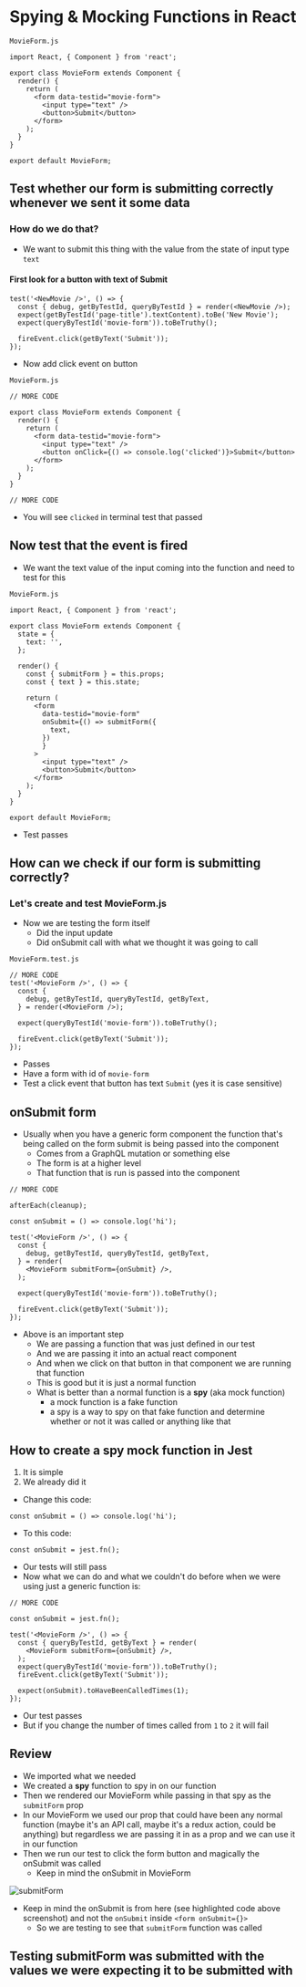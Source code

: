 # Spying & Mocking Functions in React
`MovieForm.js`

```
import React, { Component } from 'react';

export class MovieForm extends Component {
  render() {
    return (
      <form data-testid="movie-form">
        <input type="text" />
        <button>Submit</button>
      </form>
    );
  }
}

export default MovieForm;
```

## Test whether our form is submitting correctly whenever we sent it some data
### How do we do that?
* We want to submit this thing with the value from the state of input type `text`

#### First look for a button with text of Submit
```
test('<NewMovie />', () => {
  const { debug, getByTestId, queryByTestId } = render(<NewMovie />);
  expect(getByTestId('page-title').textContent).toBe('New Movie');
  expect(queryByTestId('movie-form')).toBeTruthy();

  fireEvent.click(getByText('Submit'));
});
```

* Now add click event on button

`MovieForm.js`

```
// MORE CODE

export class MovieForm extends Component {
  render() {
    return (
      <form data-testid="movie-form">
        <input type="text" />
        <button onClick={() => console.log('clicked')}>Submit</button>
      </form>
    );
  }
}

// MORE CODE
```

* You will see `clicked` in terminal test that passed

## Now test that the event is fired
* We want the text value of the input coming into the function and need to test for this

`MovieForm.js`

```
import React, { Component } from 'react';

export class MovieForm extends Component {
  state = {
    text: '',
  };

  render() {
    const { submitForm } = this.props;
    const { text } = this.state;

    return (
      <form
        data-testid="movie-form"
        onSubmit={() => submitForm({
          text,
        })
        }
      >
        <input type="text" />
        <button>Submit</button>
      </form>
    );
  }
}

export default MovieForm;
```

* Test passes

## How can we check if our form is submitting correctly?
### Let's create and test MovieForm.js
* Now we are testing the form itself
    - Did the input update
    - Did onSubmit call with what we thought it was going to call

`MovieForm.test.js`

```
// MORE CODE
test('<MovieForm />', () => {
  const {
    debug, getByTestId, queryByTestId, getByText,
  } = render(<MovieForm />);

  expect(queryByTestId('movie-form')).toBeTruthy();

  fireEvent.click(getByText('Submit'));
});
```

* Passes
* Have a form with id of `movie-form`
* Test a click event that button has text `Submit` (yes it is case sensitive)

## onSubmit form
* Usually when you have a generic form component the function that's being called on the form submit is being passed into the component
    - Comes from a GraphQL mutation or something else
    - The form is at a higher level
    - That function that is run is passed into the component 

```
// MORE CODE

afterEach(cleanup);

const onSubmit = () => console.log('hi');

test('<MovieForm />', () => {
  const {
    debug, getByTestId, queryByTestId, getByText,
  } = render(
    <MovieForm submitForm={onSubmit} />,
  );

  expect(queryByTestId('movie-form')).toBeTruthy();

  fireEvent.click(getByText('Submit'));
});

```

* Above is an important step
    - We are passing a function that was just defined in our test
    - And we are passing it into an actual react component
    - And when we click on that button in that component we are running that function
    - This is good but it is just a normal function
    - What is better than a normal function is a **spy** (aka mock function)
        + a mock function is a fake function
        + a spy is a way to spy on that fake function and determine whether or not it was called or anything like that

## How to create a spy mock function in Jest
1. It is simple
2. We already did it 

* Change this code:

```
const onSubmit = () => console.log('hi');
```

* To this code:

```
const onSubmit = jest.fn();
```

* Our tests will still pass
* Now what we can do and what we couldn't do before when we were using just a generic function is:

```
// MORE CODE

const onSubmit = jest.fn();

test('<MovieForm />', () => {
  const { queryByTestId, getByText } = render(
    <MovieForm submitForm={onSubmit} />,
  );
  expect(queryByTestId('movie-form')).toBeTruthy();
  fireEvent.click(getByText('Submit'));

  expect(onSubmit).toHaveBeenCalledTimes(1);
});

```

* Our test passes
* But if you change the number of times called from `1` to `2` it will fail

## Review
* We imported what we needed
* We created a **spy** function to spy in on our function
* Then we rendered our MovieForm while passing in that spy as the `submitForm` prop
* In our MovieForm we used our prop that could have been any normal function (maybe it's an API call, maybe it's a redux action, could be anything) but regardless we are passing it in as a prop and we can use it in our function
* Then we run our test to click the form button and magically the onSubmit was called
    - Keep in mind the onSubmit in MovieForm

![submitForm](https://i.imgur.com/tXvigm5.png)

* Keep in mind the onSubmit is from here (see highlighted code above screenshot) and not the `onSubmit` inside `<form onSubmit={}>`
    - So we are testing to see that `submitForm` function was called

## Testing submitForm was submitted with the values we were expecting it to be submitted with
